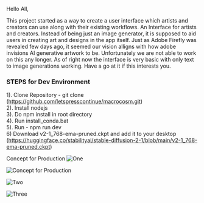 Hello All, 

This project started as a way to create a user interface which artists and creators can use along with their existing workflows. An Interface for artists and creators. Instead of being just an image generator, it is supposed to aid users in creating art and designs in the app itself. Just as Adobe Firefly was revealed few days ago, it seemed our vision alligns with how adobe invisions AI generative artwork to be. Unfortunately we are not able to work on this any longer. As of right now the interface is very basic with only text to image generations working. Have a go at it if this interests you.

### STEPS for Dev Environment  
  1). Clone Repository - git clone (https://github.com/letspresscontinue/macrocosm.git)  
  2). Install nodejs  
  3). Do npm install in root directory  
  4). Run install_conda.bat  
  5). Run - npm run dev   
  6) Download v2-1_768-ema-pruned.ckpt and add it to your desktop  (https://huggingface.co/stabilityai/stable-diffusion-2-1/blob/main/v2-1_768-ema-pruned.ckpt)  

Concept for Production
![One](https://user-images.githubusercontent.com/92536005/227787040-3190922d-c178-4e67-80e4-c4b7885fc557.png)

![Concept for Production](https://user-images.githubusercontent.com/92536005/227786610-312b8227-f04e-4da9-9f0d-bf69e2e39e45.png)

![Two](https://user-images.githubusercontent.com/92536005/227786925-5723f331-6e64-4720-997b-18789e2d26a5.png)

![Three](https://user-images.githubusercontent.com/92536005/227787046-2b3c85da-353c-4e9c-b9a4-01a342ecfbbc.png)
